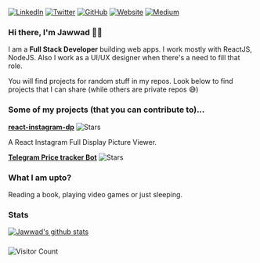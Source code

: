 [![LinkedIn](https://img.shields.io/badge/LinkedIn-jawwadzafar-blue?style=flat-square&logo=linkedin)](https://www.linkedin.com/in/jawwadzafar/)
[![Twitter](https://img.shields.io/twitter/follow/zafarjawwad?style=flat-square&logo=twitter)](https://twitter.com/zafarjawwad)
[![GitHub](https://img.shields.io/badge/GitHub-jawwadzafar-lightgrey?style=flat-square&logo=github)](https://www.github.com/jawwadzafar/)
[![Website](https://img.shields.io/badge/Website-jawwadzafar.github.io-red?style=flat-square)](https://jawwadzafar.github.io/)
[![Medium](https://img.shields.io/badge/Medium-jawwadzafar-green?style=flat-square&logo=medium)](https://medium.com/@jawwadzafar)
</br>

### Hi there, I'm Jawwad 👨‍💻

I am a **Full Stack Developer** building web apps. I work mostly with ReactJS, NodeJS. Also I work as a UI/UX designer when there's a need to fill that role.

You will find projects for random stuff in my repos.
Look below to find projects that I can share (while others are private repos 😅)


### Some of my projects (that you can contribute to)...

[**react-instagram-dp**](https://github.com/jawwadzafar/react-instagram-dp) ![Stars](https://img.shields.io/github/stars/jawwadzafar/react-instagram-dp?style=flat-square)

A React Instagram Full Display Picture Viewer.

[**Telegram Price tracker Bot**](https://github.com/jawwadzafar/cryptoPriceTracker-telegram-bot) ![Stars](https://img.shields.io/github/stars/jawwadzafar/cryptoPriceTracker-telegram-bot?style=flat-square)


### What I am upto?

Reading a book, playing video games or just sleeping.

### Stats
[![Jawwad's github stats](https://github-readme-stats.vercel.app/api?username=jawwadzafar&hide=contribs,issues&show_icons=true)](https://github.com/anuraghazra/github-readme-stats)

###
![Visitor Count](https://profile-counter.glitch.me/{jawwadzafar}/count.svg)

